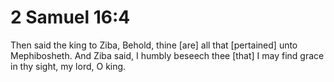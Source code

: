 # 2 Samuel 16:4

Then said the king to Ziba, Behold, thine [are] all that [pertained] unto Mephibosheth. And Ziba said, I humbly beseech thee [that] I may find grace in thy sight, my lord, O king.